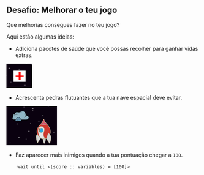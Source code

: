 ## Desafio: Melhorar o teu jogo

Que melhorias consegues fazer no teu jogo?

Aqui estão algumas ideias:

+ Adiciona pacotes de saúde que você possas recolher para ganhar vidas extras.

![captura de ecrã](images/invaders-aid.png)

+ Acrescenta pedras flutuantes que a tua nave espacial deve evitar.

![captura de ecrã](images/invaders-rocks.png)

+ Faz aparecer mais inimigos quando a tua pontuação chegar a ` 100 `.

```blocks3
    wait until <(score :: variables) = [100]>
```